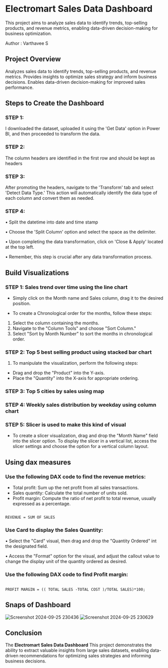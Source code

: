 # Electromart Sales Data Dashboard

This project aims to analyze sales data to identify trends, top-selling products, and revenue metrics, enabling data-driven decision-making for business optimization.

Author : Varthavee S

## Project Overview

Analyzes sales data to identify trends, top-selling products, and revenue metrics. Provides insights to optimize sales strategy and inform business decisions. Enables data-driven decision-making for improved sales performance.

## Steps to Create the Dashboard

### STEP 1:
I downloaded the dataset, uploaded it using the 'Get Data' option in Power BI, and then proceeded to transform the data.

### STEP 2:
The column headers are identified in the first row and should be kept as headers

### STEP 3:
After promoting the headers, navigate to the 'Transform' tab and select 'Detect Data Type.' This action will automatically identify the data type of each column and convert them as needed.

### STEP 4:
• Split the datetime into date and time stamp

• Choose the 'Split Column' option and select the space as the delimiter.

• Upon completing the data transformation, click on 'Close & Apply' located at the top left.

• Remember, this step is crucial after any data transformation process.

## Build Visualizations
### STEP 1: Sales trend over time using the line chart

- Simply click on the Month name and Sales column, drag it to the desired
position.

- To create a Chronological order for the months, follow these steps:
1. Select the column containing the months.
2. Navigate to the "Column Tools" and choose "Sort Column."
3. Select "Sort by Month Number" to sort the months in
chronological order.

### STEP 2: Top 5 best selling product using stacked bar chart
1. To manipulate the visualization, perform the following steps:
- Drag and drop the "Product" into the Y-axis.
- Place the "Quantity" into the X-axis for appropriate ordering.

### STEP 3: Top 5 cities by sales using map

### STEP 4: Weekly sales distribution by weekday using column chart

### STEP 5: Slicer is used to make this kind of visual
- To create a slicer visualization, drag and drop the "Month Name" field into the slicer option. To display the slicer in a vertical list, access the
slicer settings and choose the option for a vertical column layout.

## Using dax measures

### Use the following DAX code to find the revenue metrics:

- Total profit: Sum up the net profit from all sales transactions.
- Sales quantity: Calculate the total number of units sold.
- Profit margin: Compute the ratio of net profit to total revenue, usually expressed as a percentage.

```dax

REVENUE = SUM OF SALES

```

### Use Card to display the Sales Quantity:

• Select the "Card" visual, then drag and drop the "Quantity Ordered" int the designated field.

• Access the "Format" option for the visual, and adjust the callout value to change the display unit of the quantity ordered as desired.

### Use the following DAX code to find Profit margin:

```dax

PROFIT MARGIN = (( TOTAL SALES -TOTAL COST )/TOTAL SALES)*100;

```

## Snaps of Dashboard
![Screenshot 2024-09-25 230436](https://github.com/user-attachments/assets/4cf5283e-3e73-4785-a828-4c3b18562237)
![Screenshot 2024-09-25 230629](https://github.com/user-attachments/assets/8e770ae4-ceaf-433f-97a5-f75483c552ad)

## Conclusion

The **Electromart Sales Data Dashboard** This project demonstrates the ability to extract valuable insights from large sales datasets, enabling data-driven recommendations for optimizing sales strategies and informing business decisions.

